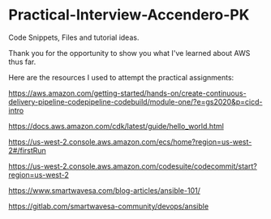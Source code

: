 # Practical-Interview-Accendero-PK
 Code Snippets, Files and tutorial ideas.

 Thank you for the opportunity to show you what I've learned about AWS thus far.

 Here are the resources I used to attempt the practical assignments:

 https://aws.amazon.com/getting-started/hands-on/create-continuous-delivery-pipeline-codepipeline-codebuild/module-one/?e=gs2020&p=cicd-intro

 https://docs.aws.amazon.com/cdk/latest/guide/hello_world.html

 https://us-west-2.console.aws.amazon.com/ecs/home?region=us-west-2#/firstRun

 https://us-west-2.console.aws.amazon.com/codesuite/codecommit/start?region=us-west-2

 https://www.smartwavesa.com/blog-articles/ansible-101/

 https://gitlab.com/smartwavesa-community/devops/ansible
